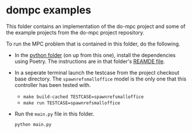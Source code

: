 # dompc examples

This folder contains an implementation of the do-mpc project and some of the example projects from the
do-mpc project repository. 

To run the MPC problem that is contained in this folder, do the following.

* In the [python folder](../) (on up from this one), install the dependencies using Poetry. The instructions are
  in that folder's [REAMDE file](../README.md).

* In a seperate terminal launch the testcase from the project checkout base directory. The `spawnrefsmalloffice` model is the only one that this controller has been tested with. 

  * `make build-cached TESTCASE=spawnrefsmalloffice`
  * `make run TESTCASE=spawnrefsmalloffice`
  
* Run the `main.py` file in this folder. 

  ```bash
  python main.py  
  ```
